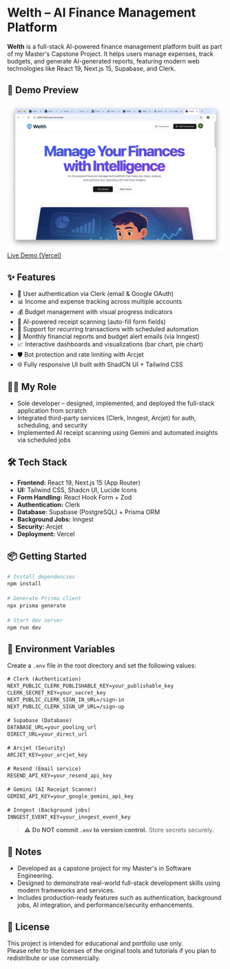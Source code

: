 # Welth – AI Finance Management Platform

**Welth** is a full-stack AI-powered finance management platform built as part of my Master's Capstone Project. It helps users manage expenses, track budgets, and generate AI-generated reports, featuring modern web technologies like React 19, Next.js 15, Supabase, and Clerk.

## 📸 Demo Preview

![Dashboard Screenshot](./public/demo-dashboard.png)  
[Live Demo (Vercel)](https://your-deployed-url.vercel.app)

## ✨ Features

- 🔐 User authentication via Clerk (email & Google OAuth)
- 📊 Income and expense tracking across multiple accounts
- 💰 Budget management with visual progress indicators
- 📸 AI-powered receipt scanning (auto-fill form fields)
- 🔄 Support for recurring transactions with scheduled automation
- 📧 Monthly financial reports and budget alert emails (via Inngest)
- 📈 Interactive dashboards and visualizations (bar chart, pie chart)
- 🛡️ Bot protection and rate limiting with Arcjet
- 🌐 Fully responsive UI built with ShadCN UI + Tailwind CSS

## 🙋‍♂️ My Role

- Sole developer – designed, implemented, and deployed the full-stack application from scratch
- Integrated third-party services (Clerk, Inngest, Arcjet) for auth, scheduling, and security
- Implemented AI receipt scanning using Gemini and automated insights via scheduled jobs

## 🛠️ Tech Stack

- **Frontend:** React 19, Next.js 15 (App Router)
- **UI:** Tailwind CSS, Shadcn UI, Lucide Icons
- **Form Handling:** React Hook Form + Zod
- **Authentication:** Clerk
- **Database:** Supabase (PostgreSQL) + Prisma ORM
- **Background Jobs:** Inngest
- **Security:** Arcjet
- **Deployment:** Vercel

## 📦 Getting Started

```bash
# Install dependencies
npm install

# Generate Prisma client
npx prisma generate

# Start dev server
npm run dev
```

## 🔐 Environment Variables

Create a `.env` file in the root directory and set the following values:

```env
# Clerk (Authentication)
NEXT_PUBLIC_CLERK_PUBLISHABLE_KEY=your_publishable_key
CLERK_SECRET_KEY=your_secret_key
NEXT_PUBLIC_CLERK_SIGN_IN_URL=/sign-in
NEXT_PUBLIC_CLERK_SIGN_UP_URL=/sign-up

# Supabase (Database)
DATABASE_URL=your_pooling_url
DIRECT_URL=your_direct_url

# Arcjet (Security)
ARCJET_KEY=your_arcjet_key

# Resend (Email service)
RESEND_API_KEY=your_resend_api_key

# Gemini (AI Receipt Scanner)
GEMINI_API_KEY=your_google_gemini_api_key

# Inngest (Background jobs)
INNGEST_EVENT_KEY=your_inngest_event_key
```

> ⚠️ **Do NOT commit `.env` to version control.** Store secrets securely.

## 📌 Notes

- Developed as a capstone project for my Master's in Software Engineering.
- Designed to demonstrate real-world full-stack development skills using modern frameworks and services.
- Includes production-ready features such as authentication, background jobs, AI integration, and performance/security enhancements.

## 📄 License

This project is intended for educational and portfolio use only.  
Please refer to the licenses of the original tools and tutorials if you plan to redistribute or use commercially.
